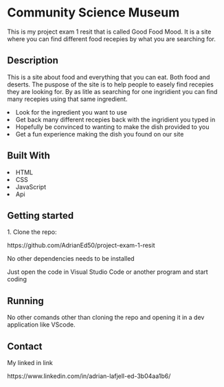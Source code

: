 <h1>Community Science Museum</h1>

<p>This is my project exam 1 resit that is called Good Food Mood. It is a site where you can find different food recepies by what you are searching for.</p>

<h2>Description</h2>
<p>This is a site about food and everything that you can eat. Both food and deserts. The puspose of the site is to help people to easely find recepies they are looking for. By as litle as searching for one ingridient you can find many recepies using that same ingredient. </p>

<li>Look for the ingredient you want to use</li>
<li>Get back many different recepies back with the ingridient you typed in</li>
<li>Hopefully be convinced to wanting to make the dish provided to you</li>
<li>Get a fun experience making the dish you found on our site</li>

<h2>Built With</h2>
<li>HTML</li>
<li>CSS</li>
<li>JavaScript</li>
<li>Api</li>

<h2>Getting started</h2>
<p>1. Clone the repo:</p>
<p>https://github.com/AdrianEd50/project-exam-1-resit</p>
<p>No other dependencies needs to be installed</p>
<p>Just open the code in Visual Studio Code or another program and start coding</p>

<h2>Running</h2>
<p>No other comands other than cloning the repo and opening it in a dev application like VScode.</p>

<h2>Contact</h2>
<p>My linked in link</p>
<p>https://www.linkedin.com/in/adrian-lafjell-ed-3b04aa1b6/</p>

